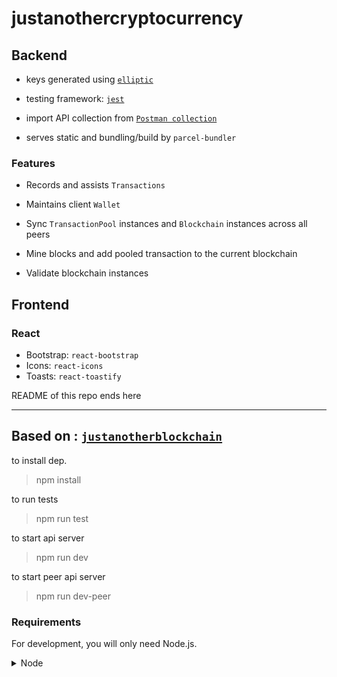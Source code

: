 # justanothercryptocurrency

## Backend

-   keys generated using [`elliptic`](https://github.com/indutny/elliptic)

-   testing framework: [`jest`](https://www.npmjs.com/package/jest)

-   import API collection from [`Postman collection`](https://www.getpostman.com/collections/762639b43411e76d2e67)

-   serves static and bundling/build by `parcel-bundler`

### Features

-   Records and assists `Transactions`

-   Maintains client `Wallet`

-   Sync `TransactionPool` instances and `Blockchain` instances across all peers

-   Mine blocks and add pooled transaction to the current blockchain

-   Validate blockchain instances

## Frontend

### React

- Bootstrap: `react-bootstrap`
- Icons: `react-icons`
- Toasts: `react-toastify`

README of this repo ends here

---

## Based on : [`justanotherblockchain`](https://github.com/vedant11/justanotherblockchain)

to install dep.

> npm install

to run tests

> npm run test

to start api server

> npm run dev

to start peer api server

> npm run dev-peer

### Requirements

For development, you will only need Node.js.

<details>
    <summary>
    Node
    </summary>
    <br>
    
-   #### Node installation on Windows

    Just go on [official Node.js website](https://nodejs.org/) and download the installer.
    Also, be sure to have `git` available in your PATH, `npm` might need it (You can find git [here](https://git-scm.com/)).

-   #### Node installation on Ubuntu

    You can install nodejs and npm easily with apt install, just run the following commands.

        $ sudo apt install nodejs
        $ sudo apt install npm

-   #### Other Operating Systems
    You can find more information about the installation on the [official Node.js website](https://nodejs.org/) and the [official NPM website](https://npmjs.org/).

If the installation was successful, you should be able to run the following command.

    $ node --version
    v8.11.3

    $ npm --version
    6.1.0

If you need to update `npm`, you can make it using `npm`! Cool right? After running the following command, just open again the command line and be happy.

    $ npm install npm -g

---

### Install

    $ git clone https://github.com/vedant11/justanotherblockchain.git
    $ cd justanotherblockchain
    $ npm install

### Configure app

-   blockchain logic config [`./blockchain_logic/config.js`](https://github.com/vedant11/justanotherblockchain/blob/master/blockchain_logic/config.js)

-   api constants config [`./api/api_config.js`](https://github.com/vedant11/justanotherblockchain/blob/master/api/api_config.js)

</details>
